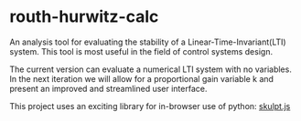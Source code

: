 routh-hurwitz-calc
==================

An analysis tool for evaluating the stability of a Linear-Time-Invariant(LTI) system.
This tool is most useful in the field of control systems design.

The current version can evaluate a numerical LTI system with no variables.
In the next iteration we will allow for a proportional gain variable k and present an improved
and streamlined user interface.

This project uses an exciting library for in-browser use of python: <a href = "http://www.skulpt.org/">skulpt.js</a>
